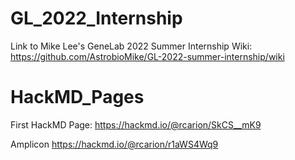 # GL_2022_Internship
Link to Mike Lee's GeneLab 2022 Summer Internship Wiki:
https://github.com/AstrobioMike/GL-2022-summer-internship/wiki

# HackMD_Pages
First HackMD Page:
https://hackmd.io/@rcarion/SkCS__mK9

Amplicon
https://hackmd.io/@rcarion/r1aWS4Wq9
